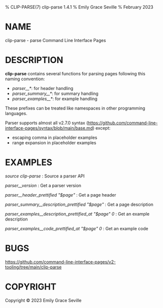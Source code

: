 % CLIP-PARSE(7) clip-parse 1.4.1
% Emily Grace Seville
% February 2023

# NAME

clip-parse - parse Command Line Interface Pages

# DESCRIPTION

**clip-parse** contains several functions for parsing pages following this
naming convention:

- *parser\_\_\**: for header handling
- *parser_summary\_\_\**: for summary handling
- *parser_examples\_\_\**: for example handling

These prefixes can be treated like namespaces in other programming languages.

Parser supports almost all v2.7.0 syntax (https://github.com/command-line-interface-pages/syntax/blob/main/base.md)
except:

- escaping comma in placeholder examples
- range expansion in placeholder examples

# EXAMPLES

*source clip-parse*
: Source a parser API

*parser\_\_version*
: Get a parser version

*parser\_\_header_prettified "$page"*
: Get a page header

*parser_summary\_\_description_prettified "$page"*
: Get a page description

*parser_examples\_\_description_prettified_at "$page" 0*
: Get an example description

*parser_examples\_\_code_prettified_at "$page" 0*
: Get an example code

# BUGS

https://github.com/command-line-interface-pages/v2-tooling/tree/main/clip-parse

# COPYRIGHT

Copyright ©️ 2023 Emily Grace Seville
